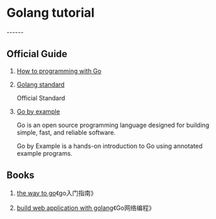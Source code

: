 <h1>Golang tutorial</h1>
------

## Official Guide

1. [How to programming with Go](https://go-zh.org/doc/code.html)

2. [Golang standard](https://go-zh.org/ref/spec)

    Official Standard

3. [Go by example](https://gobyexample.com)

    Go is an open source programming language designed for building simple, fast, and reliable software.

    Go by Example is a hands-on introduction to Go using annotated example programs.

## Books

1. [the way to go](https://github.com/Unknwon/the-way-to-go_ZH_CN)《go入门指南》

2. [build web application with golang](https://github.com/astaxie/build-web-application-with-golang)《Go网络编程》

